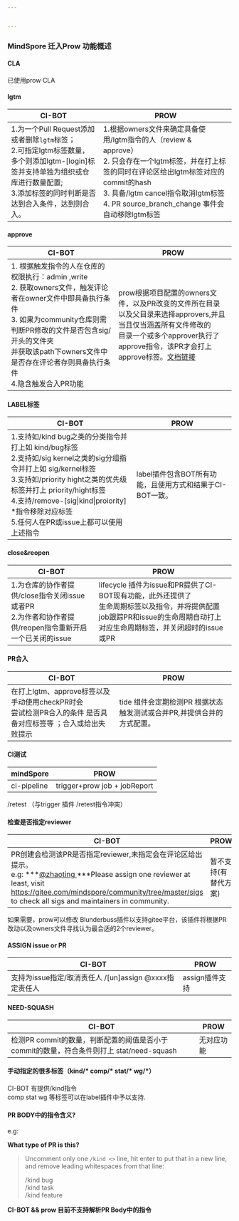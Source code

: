 ```yaml
---


---
```


<h3 id="mindspore--迁入prow-功能概述">MindSpore  迁入Prow 功能概述</h3>
<h4 id="cla">CLA</h4>
<p>已使用prow CLA</p>
<h4 id="lgtm">lgtm</h4>

<table>
<thead>
<tr>
<th>CI-BOT</th>
<th>PROW</th>
</tr>
</thead>
<tbody>
<tr>
<td>1.为一个Pull Request添加或者删除<code>lgtm</code>标签；<br>2.可指定lgtm标签数量，多个则添加lgtm-[login]标签并支持单独为组织或仓库进行数量配置;<br>3.添加标签的同时判断是否达到合入条件，达到则合入。</td>
<td>1.根据owners文件来确定具备使用/lgtm指令的人（review &amp; approve）<br>2. 只会存在一个lgtm标签，并在打上标签的同时在评论区给出lgtm标签对应的commit的hash<br>3. 具备/lgtm cancel指令取消lgtm标签<br>4. PR source_branch_change 事件会自动移除lgtm标签</td>
</tr>
</tbody>
</table><h4 id="approve">approve</h4>

<table>
<thead>
<tr>
<th>CI-BOT</th>
<th>PROW</th>
</tr>
</thead>
<tbody>
<tr>
<td>1. 根据触发指令的人在仓库的权限执行：admin ,write<br>2. 获取owners文件，触发评论者在owner文件中即具备执行条件<br>3. 如果为community仓库则需判断PR修改的文件是否包含sig/开头的文件夹 <br>并获取该path下owners文件中是否存在评论者存则具备执行条件<br>4.隐含触发合入PR功能</td>
<td>prow根据项目配置的owners文件，以及PR改变的文件所在目录<br>以及父目录来选择approvers,并且当且仅当涵盖所有文件修改的<br>目录一个或多个approver执行了approve指令，该PR才会打上approve标签。<a href="https://github.com/kubernetes/test-infra/blob/master/prow/plugins/approve/approvers/README.md">文档链接</a></td>
</tr>
</tbody>
</table><h4 id="label标签">LABEL标签</h4>

<table>
<thead>
<tr>
<th>CI-BOT</th>
<th>PROW</th>
</tr>
</thead>
<tbody>
<tr>
<td>1.支持如/kind bug之类的分类指令并打上如 kind/bug标签<br>2.支持如/sig kernel之类的sig分组指令并打上如 sig/kernel标签<br>3.支持如/priority hight之类的优先级标签并打上 priority/hight标签<br>4.支持/remove-[sig|kind|proiority] *指令移除对应标签<br>5.任何人在PR或issue上都可以使用上述指令</td>
<td>label插件包含BOT所有功能，且使用方式和结果于CI-BOT一致。</td>
</tr>
</tbody>
</table><h4 id="closereopen">close&amp;reopen</h4>

<table>
<thead>
<tr>
<th>CI-BOT</th>
<th>PROW</th>
</tr>
</thead>
<tbody>
<tr>
<td>1.为仓库的协作者提供/close指令关闭issue或者PR<br>2.为作者和协作者提供/reopen指令重新开启一个已关闭的issue</td>
<td>lifecycle 插件为issue和PR提供了CI-BOT现有功能，此外还提供了<br>生命周期标签以及指令，并将提供配置job跟踪PR和issue的生命周期自动打上对应生命周期标签，并关闭超时的issue或PR</td>
</tr>
</tbody>
</table><h4 id="pr合入">PR合入</h4>

<table>
<thead>
<tr>
<th>CI-BOT</th>
<th>PROW</th>
</tr>
</thead>
<tbody>
<tr>
<td>在打上lgtm、approve标签以及手动使用checkPR时会<br>尝试检测PR合入的条件 是否具备对应标签等 ；合入或给出失败提示</td>
<td>tide 组件会定期检测PR 根据状态触发测试或合并PR,并提供合并的方式配置。</td>
</tr>
</tbody>
</table><h4 id="ci测试">CI测试</h4>

<table>
<thead>
<tr>
<th>mindSpore</th>
<th>PROW</th>
</tr>
</thead>
<tbody>
<tr>
<td>ci-pipeline</td>
<td>trigger+prow job + jobReport</td>
</tr>
</tbody>
</table><p>/retest （与trigger 插件 /retest指令冲突）</p>
<h4 id="检查是否指定reviewer">检查是否指定reviewer</h4>

<table>
<thead>
<tr>
<th>CI-BOT</th>
<th>PROW</th>
</tr>
</thead>
<tbody>
<tr>
<td>PR创建会检测该PR是否指定reviewer,未指定会在评论区给出提示。<br>e.g: ***<a href="https://gitee.com/mind_spore/dashboard/members/zhao_ting_v">@zhaoting </a>***Please assign one reviewer at least, visit <a href="https://gitee.com/mindspore/community/tree/master/sigs">https://gitee.com/mindspore/community/tree/master/sigs</a> to check all sigs and maintainers in community.</td>
<td>暂不支持(有替代方案)</td>
</tr>
</tbody>
</table><p>如果需要，prow可以修改 Blunderbuss插件以支持gitee平台，该插件将根据PR改动以及owners文件寻找认为最合适的2个reviewer。</p>
<h4 id="assign-issue-or-pr">ASSIGN issue or PR</h4>

<table>
<thead>
<tr>
<th>CI-BOT</th>
<th>PROW</th>
</tr>
</thead>
<tbody>
<tr>
<td>支持为issue指定/取消责任人 /[un]assign @xxxx指定责任人</td>
<td>assign插件支持</td>
</tr>
</tbody>
</table><h4 id="need-squash">NEED-SQUASH</h4>

<table>
<thead>
<tr>
<th>CI-BOT</th>
<th>PROW</th>
</tr>
</thead>
<tbody>
<tr>
<td>检测PR commit的数量，判断配置的阈值是否小于commit的数量，符合条件则打上 stat/need-squash</td>
<td>无对应功能</td>
</tr>
</tbody>
</table><h4 id="手动指定的很多标签（kind-comp-stat-wg）">手动指定的很多标签（kind/* comp/* stat/* wg/*）</h4>
<p>CI-BOT 有提供/kind指令<br>
comp stat wg 等标签可以在label插件中予以支持.</p>
<h4 id="pr-body中的指令含义">PR BODY中的指令含义?</h4>
<p>e.g:</p>
<p><strong>What type of PR is this?</strong></p>
<blockquote>
<p>Uncomment only one <code>/kind &lt;&gt;</code> line, hit enter to put that in a new line, and remove leading whitespaces from that line:</p>
<p>/kind bug<br>
/kind task<br>
/kind feature</p>
</blockquote>
<p><strong>CI-BOT &amp;&amp; prow 目前不支持解析PR Body中的指令</strong></p>

